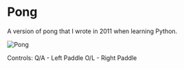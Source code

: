 # Pong
A version of pong that I wrote in 2011 when learning Python.

![Pong](http://www.jordanrejaud.com/images/BattlePongImage.png)

Controls: Q/A - Left Paddle
O/L - Right Paddle
